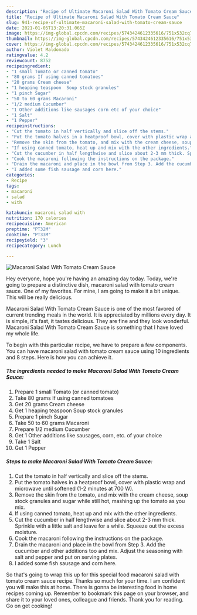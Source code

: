 ```yaml
---
description: "Recipe of Ultimate Macaroni Salad With Tomato Cream Sauce"
title: "Recipe of Ultimate Macaroni Salad With Tomato Cream Sauce"
slug: 941-recipe-of-ultimate-macaroni-salad-with-tomato-cream-sauce
date: 2021-01-05T13:20:31.065Z
image: https://img-global.cpcdn.com/recipes/5743424612335616/751x532cq70/macaroni-salad-with-tomato-cream-sauce-recipe-main-photo.jpg
thumbnail: https://img-global.cpcdn.com/recipes/5743424612335616/751x532cq70/macaroni-salad-with-tomato-cream-sauce-recipe-main-photo.jpg
cover: https://img-global.cpcdn.com/recipes/5743424612335616/751x532cq70/macaroni-salad-with-tomato-cream-sauce-recipe-main-photo.jpg
author: Violet Maldonado
ratingvalue: 4.2
reviewcount: 8752
recipeingredient:
- "1 small Tomato or canned tomato"
- "80 grams If using canned tomatoes"
- "20 grams Cream cheese"
- "1 heaping teaspoon  Soup stock granules"
- "1 pinch Sugar"
- "50 to 60 grams Macaroni"
- "1/2 medium Cucumber"
- "1 Other additions like sausages corn etc of your choice"
- "1 Salt"
- "1 Pepper"
recipeinstructions:
- "Cut the tomato in half vertically and slice off the stems."
- "Put the tomato halves in a heatproof bowl, cover with plastic wrap and microwave until softened (1-2 minutes at 700 W)."
- "Remove the skin from the tomato, and mix with the cream cheese, soup stock granules and sugar while still hot, mashing up the tomato as you mix."
- "If using canned tomato, heat up and mix with the other ingredients."
- "Cut the cucumber in half lengthwise and slice about 2-3 mm thick. Sprinkle with a little salt and leave for a while. Squeeze out the excess moisture."
- "Cook the macaroni following the instructions on the package."
- "Drain the macaroni and place in the bowl from Step 3. Add the cucumber and other additions too and mix. Adjust the seasoning with salt and pepper and put on serving plates."
- "I added some fish sausage and corn here."
categories:
- Recipe
tags:
- macaroni
- salad
- with

katakunci: macaroni salad with 
nutrition: 170 calories
recipecuisine: American
preptime: "PT32M"
cooktime: "PT33M"
recipeyield: "3"
recipecategory: Lunch

---
```



![Macaroni Salad With Tomato Cream Sauce](https://img-global.cpcdn.com/recipes/5743424612335616/751x532cq70/macaroni-salad-with-tomato-cream-sauce-recipe-main-photo.jpg)

Hey everyone, hope you're having an amazing day today. Today, we're going to prepare a distinctive dish, macaroni salad with tomato cream sauce. One of my favorites. For mine, I am going to make it a bit unique. This will be really delicious.



Macaroni Salad With Tomato Cream Sauce is one of the most favored of current trending meals in the world. It is appreciated by millions every day. It is simple, it's fast, it tastes delicious. They are fine and they look wonderful. Macaroni Salad With Tomato Cream Sauce is something that I have loved my whole life.


To begin with this particular recipe, we have to prepare a few components. You can have macaroni salad with tomato cream sauce using 10 ingredients and 8 steps. Here is how you can achieve it.

<!--inarticleads1-->

##### The ingredients needed to make Macaroni Salad With Tomato Cream Sauce:

1. Prepare 1 small Tomato (or canned tomato)
1. Take 80 grams If using canned tomatoes
1. Get 20 grams Cream cheese
1. Get 1 heaping teaspoon  Soup stock granules
1. Prepare 1 pinch Sugar
1. Take 50 to 60 grams Macaroni
1. Prepare 1/2 medium Cucumber
1. Get 1 Other additions like sausages, corn, etc. of your choice
1. Take 1 Salt
1. Get 1 Pepper




<!--inarticleads2-->

##### Steps to make Macaroni Salad With Tomato Cream Sauce:

1. Cut the tomato in half vertically and slice off the stems.
1. Put the tomato halves in a heatproof bowl, cover with plastic wrap and microwave until softened (1-2 minutes at 700 W).
1. Remove the skin from the tomato, and mix with the cream cheese, soup stock granules and sugar while still hot, mashing up the tomato as you mix.
1. If using canned tomato, heat up and mix with the other ingredients.
1. Cut the cucumber in half lengthwise and slice about 2-3 mm thick. Sprinkle with a little salt and leave for a while. Squeeze out the excess moisture.
1. Cook the macaroni following the instructions on the package.
1. Drain the macaroni and place in the bowl from Step 3. Add the cucumber and other additions too and mix. Adjust the seasoning with salt and pepper and put on serving plates.
1. I added some fish sausage and corn here.




So that's going to wrap this up for this special food macaroni salad with tomato cream sauce recipe. Thanks so much for your time. I am confident you will make this at home. There is gonna be interesting food in home recipes coming up. Remember to bookmark this page on your browser, and share it to your loved ones, colleague and friends. Thank you for reading. Go on get cooking!
